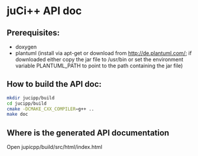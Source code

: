 # juCi++ API doc

## Prerequisites:
 * doxygen
 * plantuml (install via apt-get or download from http://de.plantuml.com/; if downloaded either copy the jar file to /usr/bin or set the environment variable PLANTUML_PATH to point to the path containing the jar file)

## How to build the API doc:
```sh
mkdir jucipp/build
cd jucipp/build
cmake -DCMAKE_CXX_COMPILER=g++ ..
make doc
```

## Where is the generated API documentation
Open jupicpp/build/src/html/index.html
